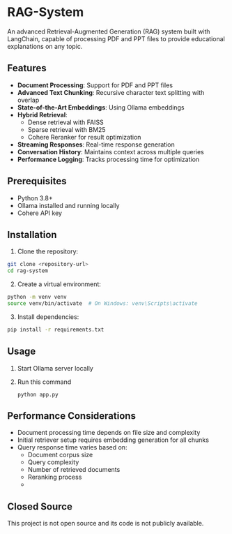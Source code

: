 # RAG-System

An advanced Retrieval-Augmented Generation (RAG) system built with LangChain, capable of processing PDF and PPT files to provide educational explanations on any topic.

## Features

- **Document Processing**: Support for PDF and PPT files
- **Advanced Text Chunking**: Recursive character text splitting with overlap
- **State-of-the-Art Embeddings**: Using Ollama embeddings
- **Hybrid Retrieval**:
  - Dense retrieval with FAISS
  - Sparse retrieval with BM25
  - Cohere Reranker for result optimization
- **Streaming Responses**: Real-time response generation
- **Conversation History**: Maintains context across multiple queries
- **Performance Logging**: Tracks processing time for optimization

## Prerequisites

- Python 3.8+
- Ollama installed and running locally
- Cohere API key

## Installation

1. Clone the repository:
```bash
git clone <repository-url>
cd rag-system
```

2. Create a virtual environment:
```bash
python -m venv venv
source venv/bin/activate  # On Windows: venv\Scripts\activate
```

3. Install dependencies:
```bash
pip install -r requirements.txt
```


## Usage

1. Start Ollama server locally

2. Run this command
   ```
   python app.py
   ```

## Performance Considerations

- Document processing time depends on file size and complexity
- Initial retriever setup requires embedding generation for all chunks
- Query response time varies based on:
  - Document corpus size
  - Query complexity
  - Number of retrieved documents
  - Reranking process
  - 
## Closed Source

This project is not open source and its code is not publicly available.
